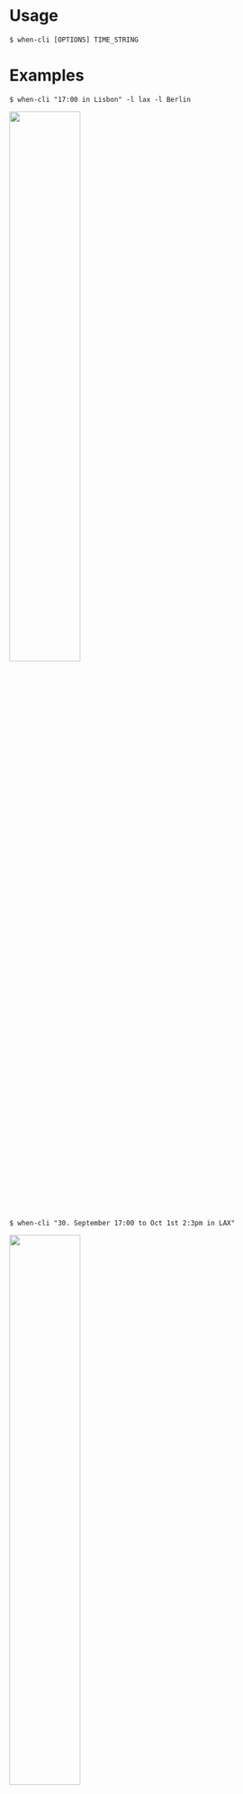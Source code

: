 # Usage

```
$ when-cli [OPTIONS] TIME_STRING
```

# Examples

```shell
$ when-cli "17:00 in Lisbon" -l lax -l Berlin

```
<img src="https://raw.githubusercontent.com/chassing/when-cli/master/media/usage-example1.png" width="50%" />

```shell
$ when-cli "30. September 17:00 to Oct 1st 2:3pm in LAX"
```

<img src="https://raw.githubusercontent.com/chassing/when-cli/master/media/usage-example2.png" width="50%" />


# TIME_STRING Syntax

The required argument (`TIME_STRING`) is basically a human readable date time string with this structure:

[`DATE`] `TIME` [to [`TO_DATE`] `TO_TIME`] [in `TIMEZONE_OR_LOCATION`]

* `DATE` is the start date. *[Default: **today**]*
* `TIME` is the start time. **required**
* `TO_DATE` is the end date. *[Default: **end date = start date**]*
* `TO_TIME` is the end time. *[Default: **end time = start time**]*
* `TIMEZONE_OR_LOCATION` interpret dates and times in this timezone. *[Default: **host timezone**]*


## `DATE` format

* YYYY-MM-DD, YYYY.MM.DD (e.g. 2021-09-30) - English locale
* DD.MM.YYYY (e.g. 30.09.1979) - German locale
* Day Month [Year] (e.g. 30. September) - German locale
* [Year] Month Day (e.g. September 30th) - English locale
* Month can be an abbreviation too (e.g Sep vs September)
* Day can be english or german local (e.g. 1st vs 1.)

> This parameter is not case-sensitive (September vs september)


## `TIME` format

* HH:MM (e.g. 16:30) - 24 hours format
* HH:MM am/pm (e.g. 2:30am) - 12 hours format

> This parameter is not case-sensitive (am vs AM)


## `TIMEZONE_OR_LOCATION` format

This can be either a name of a city, a time zone name, or an airport code or a custom defined location.

Cites with a population than 15000 (~24113) are supported, e.g.:

* Los Angeles (US)
* Erfurt (Germany)
* Torrance (US)

> City names are in english and not case-sensitive

All standard timezones are supported, e.g.:
* Europe/Vienna
* UTC
* America/Los_Angeles

> Timezone names are case-sensitiv

International airport codes (IATA 3-letter code, ICAO 4-alphanumeric code), e.g.:
* klu (Klagenfurt Airport)
* lax (Los Angeles International Airport)
* KJFK (John F Kennedy International Airport)

> Airport codes are not case-sensitive

Or self defined location (see [Configuration](https://github.com/chassing/when-cli/blob/master/USAGE.md#Configuration)), e.g.:
* home 🏡

> Location keys are not case-sensitive


# Options

| Option long          | Option short | Metavar          | Default                | Description                                           | Environment variable |
| -------------------- | ------------ | ---------------- | ---------------------- | ----------------------------------------------------- | -------------------- |
| --locations          | -l           | LOCATION_KEY     | **klu, els, sin, utc** | Display these locations. Can be given multiple times. | WHEN_LOCATIONS       |
| --table-color        |              | COLOR            | **deep_sky_blue2**     | Table border color ([Rich Colors])                    | WHEN_TABLE_COLOR     |
| --row-padding        |              | INTEGER          | **0**                  | Row padding                                           | WHEN_ROW_PADDING     |
| --header-color       |              | COLOR            | **green**              | Header font color ([Rich Colors])                     | WHEN_HEADER_COLOR    |
| --date-format        |              | FORMAT_DIRECTIVE | **%x**                 | Date format ([Python format codes])                   | WHEN_DATE_FORMAT     |
| --date-color         |              | COLOR            | **deep_pink4**         | Date font color ([Rich Colors])                       | WHEN_DATE_COLOR      |
| --time-format        |              | FORMAT_DIRECTIVE | **%H:%M**              | Time format ([Python format codes])                   | WHEN_TIME_FORMAT     |
| --time-color         |              | COLOR            | **spring_green3**      | Time font color ([Rich Colors])                       | WHEN_TIME_COLOR      |
| --tz-format          |              | FORMAT_DIRECTIVE | **%Z**                 | Timezone format ([Python format codes])               | WHEN_TZ_FORMAT       |
| --tz-color           |              | COLOR            | **grey27**             | Timezone font color ([Rich Colors])                   | WHEN_TZ_COLOR        |
| --info-columns       | -i           | COL_NAME         | **date, time, tz**     | Display these columns in this order.                  | WHEN_INFO_COLUMNS    |
| --usage              |              |                  |                        | Show usage.                                           | |
| --install-completion |              |                  |                        | Install completion for the specified shell.           | |
| --show-completion    |              |                  |                        | Show completion for the specified shell.              | |
| --help               |              |                  |                        | Show this message and exit.                           | |

Instead of specifying your preferred option via command line again and again you can use environment variables.

with command line options:
```bash
$ when-cli "17:00 in Europe/Berlin" -l lax -l pmi --row-padding 1 --table-color red1 --header-color gold1
```

instead with environment variables:

```bash
$ export WHEN_LOCATIONS="lax pmi"
$ export WHEN_ROW_PADDING=1
$ export WHEN_TABLE_COLOR=red1
$ export WHEN_HEADER_COLOR=gold1
$ when-cli "17:00 in Europe/Berlin"

```

both will print

<img src="https://raw.githubusercontent.com/chassing/when-cli/master/media/usage-example3.png" width="50%" />


[Python format codes]: https://docs.python.org/3/library/datetime.html#strftime-and-strptime-format-codes
[Rich Colors]:         https://rich.readthedocs.io/en/latest/appendix/colors.html


# Configuration

Adapt **when-cli** configs via additional environment variables.

## Default timezone

Set the timezone which will be used if not timezone is given in *TIME_STRING*.

**WHEN_CONFIG_DEFAULT_TZ**

default: host timezone

example
```
$ export WHEN_CONFIG_DEFAULT_TZ="UTC"
```

## Custom locations

You can define your own locations  with a custom location key (e.g. **home**), description, and timezone (tz). Those locations definition will be used also if no location is specified on the command line (--location).

It's a JSON list of dictionaries in this format:

```json
[{
    "key": "location-key",
    "description": "long description",
    "tz": "timezone name"
},{
    "key": "other-location-key",
    "description": "long description",
    "tz": "timezone name"
}]
```

**WHEN_CONFIG_LOCATIONS**

example:
```
$ export WHEN_CONFIG_LOCATIONS='[{ "key": "🏠", "description": "On my couch", "tz": "Europe/Vienna" },{ "key": "ron", "description": "Buddies home", "tz": "America/New_York" }]'
$ when-cli '17:00'
```
<img src="https://raw.githubusercontent.com/chassing/when-cli/master/media/usage-example4.png" width="50%" />

